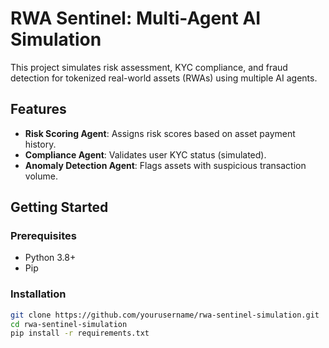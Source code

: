 # RWA Sentinel: Multi-Agent AI Simulation

This project simulates risk assessment, KYC compliance, and fraud detection for tokenized real-world assets (RWAs) using multiple AI agents.

## Features

- **Risk Scoring Agent**: Assigns risk scores based on asset payment history.
- **Compliance Agent**: Validates user KYC status (simulated).
- **Anomaly Detection Agent**: Flags assets with suspicious transaction volume.

## Getting Started

### Prerequisites

- Python 3.8+
- Pip

### Installation

```bash
git clone https://github.com/yourusername/rwa-sentinel-simulation.git
cd rwa-sentinel-simulation
pip install -r requirements.txt
